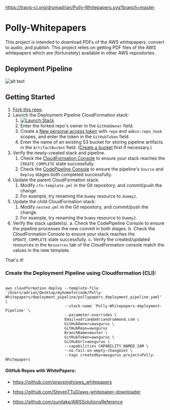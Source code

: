 https://travis-ci.org/drumadrian/Polly-Whitepapers.svg?branch=master

# Polly-Whitepapers
This project is intended to download PDFs of the AWS whitepapers, convert to audio, and publish.  This project relies on getting PDF files of the AWS whitepapers which are (fortunately) available in other AWS repositories.  



## Deployment Pipeline

![alt text](https://raw.githubusercontent.com/drumadrian/Polly-Whitepapers/master/Polly_Papers_Deployment_Flow.png)



## Getting Started

1. [Fork this repo](fork).
2. Launch the Deployment Pipeline CloudFormation stack:
    1. [![Launch Stack](https://cdn.rawgit.com/buildkite/cloudformation-launch-stack-button-svg/master/launch-stack.svg)](https://console.aws.amazon.com/cloudformation/home#/stacks/new?stackName=polly-whitepapers-deployment-pipeline&templateURL=https://s3.amazonaws.com/wjordan-aws-codepipeline/cfn-template.yml)
    2. Enter the forked repo's owner in the `GitHubOwner` field.
    3. Create a [New personal access token](https://github.com/settings/tokens/new) with `repo` and `admin:repo_hook` scopes, and enter the token in the `GitHubToken` field.
    4. Enter the name of an existing S3 bucket for storing pipeline artifacts in the `ArtifactBucket` field. ([Create a bucket](http://docs.aws.amazon.com/AmazonS3/latest/gsg/CreatingABucket.html) first if necessary.)
3. Verify the newly-created stack and pipeline.
    1. Check the [CloudFormation Console](https://console.aws.amazon.com/cloudformation) to ensure your stack reaches the `CREATE_COMPLETE` state successfully.
    2. Check the [CodePipeline Console](https://console.aws.amazon.com/codepipeline) to ensure the pipeline's `Source` and `Deploy` stages both completed successfully.
4. Update the parent CloudFormation stack:
    1. Modify `cfn-template.yml` in the Git repository, and commit/push the change.
    2. For example, try renaming the `Dummy` resource to `dummy2`.
5. Update the child CloudFormation stack:
    1. Modify `nested.yml` in the Git repository, and commit/push the change.
    2. For example, try renaming the `Dummy` resource to `Dummy2`.
6. Verify the stack update(s).
  a. Check the CodePipeline Console to ensure the pipeline processes the new commit in both stages.
  b. Check the CloudFormation Console to ensure your stack reaches the `UPDATE_COMPLETE` state successfully.
  c. Verify the created/updated resources in the `Resources` tab of the CloudFormation console match the values in the new template.

That's it!



### Create the Deployment Pipeline using Cloudformation (CLI): 

```

aws cloudformation deploy --template-file '/Users/adrian/Desktop/myhomeforcode/Polly-Whitepapers/deployment_pipeline/pollypapers_deployment_pipeline.yaml' \
                          --stack-name 'Polly-Whitepapers-deployment-Pipeline' \
                          --parameter-overrides \ 
                          Email=adrian@adriandrummond.com \
                          GitHubOwner=awsgurus \ 
                          GitHubRepo=awsgurus 
                          BranchName=master \ 
                          GitHubToken=awsgurus \ 
                          GitHubUrl=awsgurus \
                          --capabilities CAPABILITY_NAMED_IAM \
                          --no-fail-on-empty-changeset \
                          --tags createdby=awsgurus project=Polly-Whitepapers

```





#### GitHub Repos with WhitePapers:

- https://github.com/pravsingh/aws_whitepapers

- https://github.com/StevenTTuD/aws-whitepaper-downloader

- https://github.com/sunilake/AWSSolutionsReference




